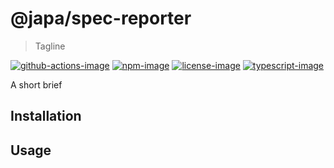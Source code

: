 # @japa/spec-reporter
> Tagline

[![github-actions-image]][github-actions-url] [![npm-image]][npm-url] [![license-image]][license-url] [![typescript-image]][typescript-url]

A short brief

## Installation

## Usage

[github-actions-image]: https://github.com/spec-reporter/actions/workflows/test.yml
[github-actions-url]: https://img.shields.io/github/workflow/status/spec-reporter/test?style=for-the-badge "github-actions"

[npm-image]: https://img.shields.io/npm/v/@japa/spec-reporter.svg?style=for-the-badge&logo=npm
[npm-url]: https://npmjs.org/package/@japa/spec-reporter "npm"

[license-image]: https://img.shields.io/npm/l/@japa/spec-reporter?color=blueviolet&style=for-the-badge
[license-url]: LICENSE.md "license"

[typescript-image]: https://img.shields.io/badge/Typescript-294E80.svg?style=for-the-badge&logo=typescript
[typescript-url]:  "typescript"
